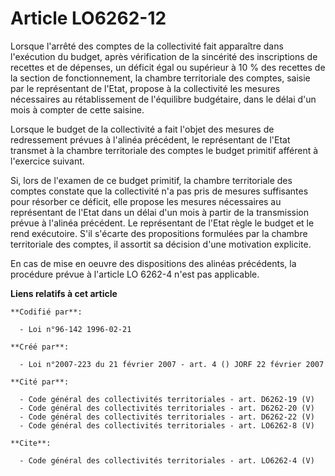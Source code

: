 # Article LO6262-12

Lorsque l'arrêté des comptes de la collectivité fait apparaître dans l'exécution du budget, après vérification de la
sincérité des inscriptions de recettes et de dépenses, un déficit égal ou supérieur à 10 % des recettes de la section de
fonctionnement, la chambre territoriale des comptes, saisie par le représentant de l'Etat, propose à la collectivité les
mesures nécessaires au rétablissement de l'équilibre budgétaire, dans le délai d'un mois à compter de cette saisine. 

Lorsque le budget de la collectivité a fait l'objet des mesures de redressement prévues à l'alinéa précédent, le représentant
de l'Etat transmet à la chambre territoriale des comptes le budget primitif afférent à l'exercice suivant. 

Si, lors de l'examen de ce budget primitif, la chambre territoriale des comptes constate que la collectivité n'a pas pris de
mesures suffisantes pour résorber ce déficit, elle propose les mesures nécessaires au représentant de l'Etat dans un délai
d'un mois à partir de la transmission prévue à l'alinéa précédent. Le représentant de l'Etat règle le budget et le rend
exécutoire. S'il s'écarte des propositions formulées par la chambre territoriale des comptes, il assortit sa décision d'une
motivation explicite. 

En cas de mise en oeuvre des dispositions des alinéas précédents, la procédure prévue à l'article LO 6262-4 n'est pas
applicable.

**Liens relatifs à cet article**

	**Codifié par**:

	  - Loi n°96-142 1996-02-21

	**Créé par**:

	  - Loi n°2007-223 du 21 février 2007 - art. 4 () JORF 22 février 2007

	**Cité par**:

	  - Code général des collectivités territoriales - art. D6262-19 (V)
	  - Code général des collectivités territoriales - art. D6262-20 (V)
	  - Code général des collectivités territoriales - art. D6262-22 (V)
	  - Code général des collectivités territoriales - art. LO6262-8 (V)

	**Cite**:

	  - Code général des collectivités territoriales - art. LO6262-4 (V)
